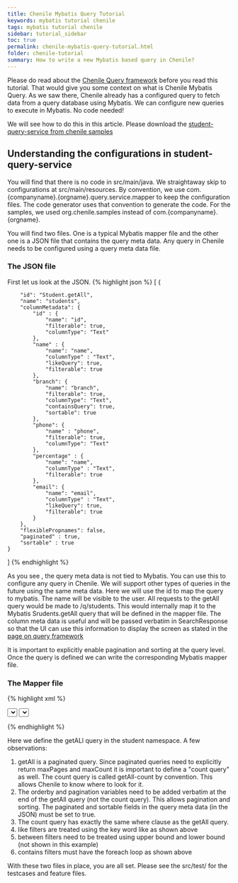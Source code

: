 ```yaml
---
title: Chenile Mybatis Query Tutorial
keywords: mybatis tutorial chenile
tags: mybatis tutorial chenile
sidebar: tutorial_sidebar
toc: true
permalink: chenile-mybatis-query-tutorial.html
folder: chenile-tutorial
summary: How to write a new Mybatis based query in Chenile?
---
```

Please do read about the [Chenile Query framework](/chenile-mybatis-query-service.html) before you read this tutorial. That would give you some context on what is Chenile Mybatis Query. As we saw there, Chenile already has a configured query to fetch data from a query database using Mybatis. We can configure new queries to execute in Mybatis. No code needed!

We will see how to do this in this article. Please download the [student-query-service from chenile samples](https://github.com/rajakolluru/chenile-samples)

## Understanding the configurations in student-query-service
You will find that there is no code in src/main/java. We straightaway skip to configurations at src/main/resources. By convention, we use com.{companyname}.{orgname}.query.service.mapper to keep the configuration files. The code generator uses that convention to generate the code. For the samples, we used org.chenile.samples instead of com.{companyname}.{orgname}. 

You will find two files. One is a typical Mybatis mapper file and the other one is a JSON file that contains the query meta data. Any query in Chenile needs to be configured using a query meta data file. 

### The JSON file
First let us look at the JSON. 
{% highlight json %}
[
	{

        "id": "Student.getAll",
        "name": "students",
        "columnMetadata": {
			"id" : {
				"name": "id",
				"filterable": true,
				"columnType": "Text"
			},
			"name" : {
				"name": "name",
				"columnType" : "Text",
				"likeQuery": true,
				"filterable": true
			},
			"branch": {
				"name": "branch",
				"filterable": true,
				"columnType": "Text",
				"containsQuery": true,
				"sortable": true
			},
			"phone": {
				"name" : "phone",
				"filterable": true,
				"columnType": "Text"
			},
			"percentage" : {
				"name": "name",
				"columnType" : "Text",
				"filterable": true
			},
			"email": {
				"name": "email",
				"columnType" : "Text",
				"likeQuery": true,
				"filterable": true
			}
		},	
		"flexiblePropnames": false,
        "paginated" : true,
        "sortable" : true
    }
    
]
{% endhighlight %}

As you see , the query meta data is not tied to Mybatis. You can use this to configure any query in Chenile. We will support other types of queries in the future using the same meta data. Here we will use the id to map the query to mybatis. The name will be visible to the user. All requests to the getAll query would be made to /q/students. This would internally map it to the Mybatis Srudents.getAll query that will be defined in the mapper file. The column meta data is useful and will be passed verbatim in SearchResponse so that the UI can use this information to display the screen as stated in the [page on query framework](/chenile-mybatis-query-service.html)

It is important to explicitly enable pagination and sorting at the query level. Once the query is defined we can write the corresponding Mybatis mapper file. 

### The Mapper file
{% highlight xml %}
<!DOCTYPE mapper PUBLIC "-//mybatis.org//DTD Mapper 3.0//EN"  "http://mybatis.org/dtd/mybatis-3-mapper.dtd">	
<mapper namespace = "Student">


<resultMap id = "result" type = "map">
   <result property = "id" column = "ID"/>
   <result property = "name" column = "NAME"/>
   <result property = "branch" column = "BRANCH"/>
   <result property = "percentage" column = "PERCENTAGE"/>
   <result property = "phone" column = "PHONE"/>
   <result property = "email" column = "EMAIL"/>
</resultMap>

<!-- the getAll query supports pagination. So make sure that there exists a count query
with the name getAll-count for such queries. Also all paginated queries must have 
${pagination} as part of them as shown below. -->
<select id='getAll-count' resultType="int" >
	select count(*) from student
    <where>
    <if test="branch != null">
         branch in
        <foreach item="item" index="index" collection="branch"
                 open="(" separator="," close=")">
            #{item}
        </foreach>
    </if>
    <if test="name != null">
        AND name like #{name}
    </if>
    <if test="phone != null">
        AND phone = #{phone}
    </if>
  </where>
</select>

<!-- The getAll query supports an elaborate where clause. 
The conditional constructs ensure that the clause is constructed only if 
specific filters are passed. Notice that 
branch supports an IN clause and name supports a like clause. 
This information must be reflected in the column meta data in the definitions JSON that 
accompanies this mapper.
Since this query is sortable the orderby clause is important.
Since this query supports pagination the ${pagination} is mandatory. 
We also need the count query above
Make sure that sortable and paginated are set to true in the corresponding query definitions 
-->
<select id = "getAll" resultMap = "result">	
   SELECT * FROM student
    <where>
    <if test="branch != null">
         branch in
	    <foreach item="item" index="index" collection="branch"
	             open="(" separator="," close=")">
	        #{item}
	    </foreach>
    </if>
    <if test="name != null">
        AND name like #{name}
    </if>
    <if test="phone != null">
        AND phone = #{phone}
    </if>
  </where>
  ${orderby} ${pagination}
</select>
    	
</mapper>

{% endhighlight %}

Here we define the getALl query in the student namespace. A few observations:
1. getAll is a paginated query. Since paginated queries need to explicitly return maxPages and maxCount it is important to define a "count query" as well. The count query is called getAll-count by convention. This allows Chenile to know where to look for it. 
2. The orderby and pagination variables need to be added verbatim at the end of the getAll query (not the count query). This allows pagination and sorting. The paginated and sortable fields in the query meta data (in the JSON) must be set to true. 
3. The count query has exactly the same where clause as the getAll query. 
4. like filters are treated using the key word like as shown above
5. between filters need to be treated using upper bound and lower bound (not shown in this example)
6. contains filters must have the foreach loop as shown above 

With these two files in place, you are all set. Please see the src/test/ for the testcases and feature files. 



